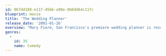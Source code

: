 ```yaml
---
id: 067dd188-e11f-45b6-a90e-9b0dd64c11fc
blueprint: movie
title: 'The Wedding Planner'
release_date: '2001-01-26'
overview: "Mary Fiore, San Francisco's premiere wedding planner is rescued from an accident by the man of her dreams, pediatrician Steve Edison, only to find he is the fiancé of her latest client, wealthy Fran Donnolly. As Mary continues making the wedding arrangements, she and Steve are put into a string of uncomfortable situations that force them to face their mutual attraction."
genres:
  -
    id: 35
    name: Comedy
---
```

